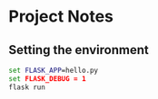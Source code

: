 # Project Notes

## Setting the environment

~~~cmd
set FLASK_APP=hello.py
set FLASK_DEBUG = 1
flask run
~~~
